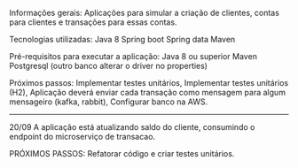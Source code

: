 Informações gerais:
Aplicações para simular a criação de clientes, contas para clientes e transações para essas contas.


Tecnologias utilizadas:
Java 8
Spring boot
Spring data
Maven

Pré-requisitos para executar a aplicação:
Java 8 ou superior
Maven
Postgresql (outro banco alterar o driver no properties)

Próximos passos:
Implementar testes unitários,
Implementar testes unitários (H2),
Aplicação deverá enviar cada transação como mensagem para algum mensageiro (kafka, rabbit),
Configurar banco na AWS.


------ 

20/09
A aplicação está atualizando saldo do cliente, consumindo o endpoint do microserviço de transacao.

PRÓXIMOS PASSOS:
Refatorar código e criar testes unitários.